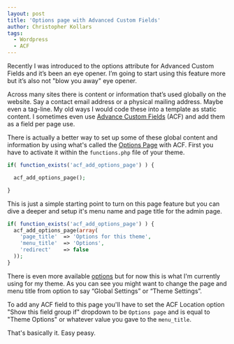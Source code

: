 ```yaml
---
layout: post
title: 'Options page with Advanced Custom Fields'
author: Christopher Kollars
tags:
  - Wordpress
  - ACF
---
```


Recently I was introduced to the options attribute for Advanced Custom Fields and it’s been an eye opener. I’m going to start using this feature more but it’s also not "blow you away" eye opener. 

Across many sites there is content or information that’s used globally on the website. Say a contact email address or a physical mailing address. Maybe even a tag-line. My old ways I would code these into a template as static content. I sometimes even use [Advance Custom Fields](http://advancecustomfields.com) (ACF) and add them as a field per page use. 

There is actually a better way to set up some of these global content and information by using what's called the [Options Page](https://www.advancedcustomfields.com/add-ons/options-page/) with ACF. First you have to activate it within the `functions.php` file of your theme.

```php
if( function_exists('acf_add_options_page') ) {

  acf_add_options_page();

}
```

This is just a simple starting point to turn on this page feature but you can dive a  deeper and setup it's menu name and page title for the admin page.

```php
if( function_exists('acf_add_options_page') ) {
  acf_add_options_page(array(
    'page_title'  => 'Options for this theme',
    'menu_title'  => 'Options',
    'redirect'    => false
  ));
}
```

There is even more available [options](https://www.advancedcustomfields.com/resources/acf_add_options_page/) but for now this is what I'm currently using for my theme. As you can see you might want to change the page and menu title from option to say “Global Settings” or “Theme Settings”.

To add any ACF field to this page you'll have to set the ACF Location option "Show this field group if" dropdown to be `Options page` and is equal to "Theme Options" or whatever value you gave to the `menu_title`. 

That's basically it. Easy peasy.

